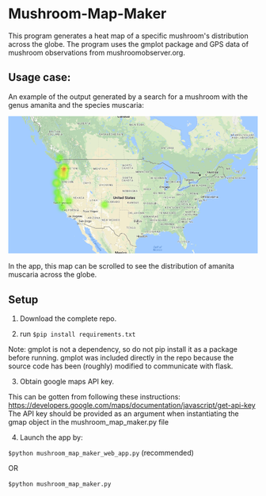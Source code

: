 # Mushroom-Map-Maker
This program generates a heat map of a specific mushroom's distribution across the globe.
The program uses the gmplot package and GPS data of mushroom observations from mushroomobserver.org.

## Usage case:

An example of the output generated by a search for a mushroom with the genus amanita and the species muscaria:

![picture alt](/readme_images/example.png)

In the app, this map can be scrolled to see the distribution of amanita muscaria across the globe. 


## Setup

1. Download the complete repo.

2. run `$pip install requirements.txt`

Note: gmplot is not a dependency, so do not pip install it as a package before running. gmplot was included directly in the repo because the source code has been (roughly) modified to communicate with flask.

3. Obtain google maps API key.
 
 This can be gotten from following these instructions: https://developers.google.com/maps/documentation/javascript/get-api-key
 The API key should be provided as an argument when instantiating the gmap object in the mushroom_map_maker.py file

4. Launch the app by:

`$python mushroom_map_maker_web_app.py` (recommended) 
 
 OR
 
 `$python mushroom_map_maker.py`





 


